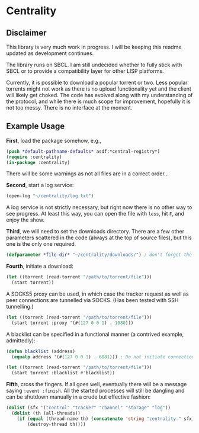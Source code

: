 <!--- Copyright (c) 2020 Andrey Dubovik <andrei@dubovik.eu> --->

# Centrality

## Disclaimer

This library is very much work in progress. I will be keeping this readme updated as development continues.

The library runs on SBCL. I am still undecided whether to fully stick with SBCL or to provide a compatibility layer for other LISP platforms.

Currently, it is possible to download a popular torrent or two. Less popular torrents might not work as there is no upload functionality yet and the client will likely get choked. The code has evolved along with my understanding of the protocol, and while there is much scope for improvement, hopefully it is not too messy. There is no interface at the moment.

## Example Usage

**First**, load the package somehow, e.g.,

```lisp
(push *default-pathname-defaults* asdf:*central-registry*)
(require :centrality)
(in-package :centrality)
```

There will be some warnings as not all files are in a correct order...

**Second**, start a log service:

```lisp
(open-log "~/centrality/log.txt")
```

A log service is not strictly necessary, but right now there is no other way to see progress. At least this way, you can open the file with `less`, hit `F`, and enjoy the show.

**Third**, we will need to set the downloads directory. There are a few other parameters scattered in the code (always at the top of source files), but this one is the only one required.

```lisp
(defparameter *file-dir* "~/centrality/downloads/") ; don't forget the trailing slash, no proper handling of pathnames yet...
```

**Fourth**, initiate a download:

```lisp
(let ((torrent (read-torrent "/path/to/torrent/file")))
  (start torrent))
```

A SOCKS5 proxy can be used, in which case the tracker request as well as peer connections are tunnelled via SOCKS. (Has been tested with SSH tunnelling.)

```lisp
(let ((torrent (read-torrent "/path/to/torrent/file")))
  (start torrent :proxy '(#(127 0 0 1) . 1080)))
```

A blacklist can be specified in a functional manner (a contrived example, admittedly):

```lisp
(defun blacklist (address)
  (equalp address '(#(127 0 0 1) . 6881))) ; Do not initiate connections with 127.0.0.1:6881

(let ((torrent (read-torrent "/path/to/torrent/file")))
  (start torrent :blacklist #'blacklist))
```

**Fifth**, cross the fingers. If all goes well, eventually there will be a message saying `:event :finish`. All the started processes will still be dangling and can be shutdown manually in a crude but effective fashion:

```lisp
(dolist (sfx '("control" "tracker" "channel" "storage" "log"))
  (dolist (th (all-threads))
    (if (equal (thread-name th) (concatenate 'string "centrality-" sfx))
        (destroy-thread th))))
```
